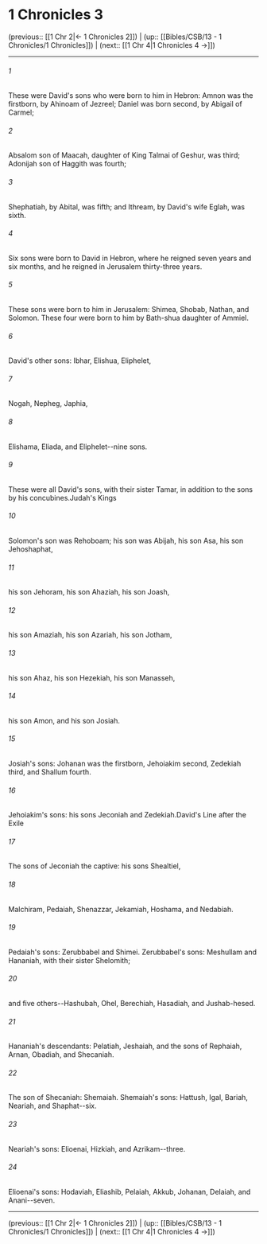 # 1 Chronicles 3

(previous:: [[1 Chr 2|← 1 Chronicles 2]]) | (up:: [[Bibles/CSB/13 - 1 Chronicles/1 Chronicles]]) | (next:: [[1 Chr 4|1 Chronicles 4 →]])

***


###### 1 
These were David's sons who were born to him in Hebron: Amnon was the firstborn, by Ahinoam of Jezreel; Daniel was born second, by Abigail of Carmel; 

###### 2 
Absalom son of Maacah, daughter of King Talmai of Geshur, was third; Adonijah son of Haggith was fourth; 

###### 3 
Shephatiah, by Abital, was fifth; and Ithream, by David's wife Eglah, was sixth. 

###### 4 
Six sons were born to David in Hebron, where he reigned seven years and six months, and he reigned in Jerusalem thirty-three years. 

###### 5 
These sons were born to him in Jerusalem: Shimea, Shobab, Nathan, and Solomon. These four were born to him by Bath-shua daughter of Ammiel. 

###### 6 
David's other sons: Ibhar, Elishua, Eliphelet, 

###### 7 
Nogah, Nepheg, Japhia, 

###### 8 
Elishama, Eliada, and Eliphelet--nine sons. 

###### 9 
These were all David's sons, with their sister Tamar, in addition to the sons by his concubines.Judah's Kings 

###### 10 
Solomon's son was Rehoboam; his son was Abijah, his son Asa, his son Jehoshaphat, 

###### 11 
his son Jehoram, his son Ahaziah, his son Joash, 

###### 12 
his son Amaziah, his son Azariah, his son Jotham, 

###### 13 
his son Ahaz, his son Hezekiah, his son Manasseh, 

###### 14 
his son Amon, and his son Josiah. 

###### 15 
Josiah's sons: Johanan was the firstborn, Jehoiakim second, Zedekiah third, and Shallum fourth. 

###### 16 
Jehoiakim's sons: his sons Jeconiah and Zedekiah.David's Line after the Exile 

###### 17 
The sons of Jeconiah the captive: his sons Shealtiel, 

###### 18 
Malchiram, Pedaiah, Shenazzar, Jekamiah, Hoshama, and Nedabiah. 

###### 19 
Pedaiah's sons: Zerubbabel and Shimei. Zerubbabel's sons: Meshullam and Hananiah, with their sister Shelomith; 

###### 20 
and five others--Hashubah, Ohel, Berechiah, Hasadiah, and Jushab-hesed. 

###### 21 
Hananiah's descendants: Pelatiah, Jeshaiah, and the sons of Rephaiah, Arnan, Obadiah, and Shecaniah. 

###### 22 
The son of Shecaniah: Shemaiah. Shemaiah's sons: Hattush, Igal, Bariah, Neariah, and Shaphat--six. 

###### 23 
Neariah's sons: Elioenai, Hizkiah, and Azrikam--three. 

###### 24 
Elioenai's sons: Hodaviah, Eliashib, Pelaiah, Akkub, Johanan, Delaiah, and Anani--seven.

***

(previous:: [[1 Chr 2|← 1 Chronicles 2]]) | (up:: [[Bibles/CSB/13 - 1 Chronicles/1 Chronicles]]) | (next:: [[1 Chr 4|1 Chronicles 4 →]])

